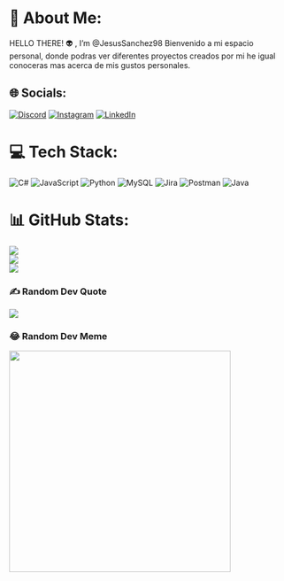 # 💫 About Me:
HELLO THERE! 👽 , I’m @JesusSanchez98 Bienvenido a mi espacio personal, donde podras ver diferentes proyectos creados por mi he igual conoceras mas acerca de mis gustos personales.


## 🌐 Socials:
[![Discord](https://img.shields.io/badge/Discord-%237289DA.svg?logo=discord&logoColor=white)](https://discord.gg/jesus_sanchez13) [![Instagram](https://img.shields.io/badge/Instagram-%23E4405F.svg?logo=Instagram&logoColor=white)](https://instagram.com/@jesus_shz) [![LinkedIn](https://img.shields.io/badge/LinkedIn-%230077B5.svg?logo=linkedin&logoColor=white)](https://linkedin.com/in/www.linkedin.com/in/jesus-sanchez13) 

# 💻 Tech Stack:
![C#](https://img.shields.io/badge/c%23-%23239120.svg?style=plastic&logo=csharp&logoColor=white) ![JavaScript](https://img.shields.io/badge/javascript-%23323330.svg?style=plastic&logo=javascript&logoColor=%23F7DF1E) ![Python](https://img.shields.io/badge/python-3670A0?style=plastic&logo=python&logoColor=ffdd54) ![MySQL](https://img.shields.io/badge/mysql-%2300000f.svg?style=plastic&logo=mysql&logoColor=white) ![Jira](https://img.shields.io/badge/jira-%230A0FFF.svg?style=plastic&logo=jira&logoColor=white) ![Postman](https://img.shields.io/badge/Postman-FF6C37?style=plastic&logo=postman&logoColor=white) ![Java](https://img.shields.io/badge/java-%23ED8B00.svg?style=plastic&logo=openjdk&logoColor=white)
# 📊 GitHub Stats:
![](https://github-readme-stats.vercel.app/api?username=JesusSanchez98&theme=gotham&hide_border=false&include_all_commits=false&count_private=false)<br/>
![](https://github-readme-streak-stats.herokuapp.com/?user=JesusSanchez98&theme=gotham&hide_border=false)<br/>
![](https://github-readme-stats.vercel.app/api/top-langs/?username=JesusSanchez98&theme=gotham&hide_border=false&include_all_commits=false&count_private=false&layout=compact)

### ✍️ Random Dev Quote
![](https://quotes-github-readme.vercel.app/api?type=vetical&theme=light)

### 😂 Random Dev Meme
<img src='https://randommeme-five.vercel.app/' style="height: 400px;"/>

<!-- Proudly created with GPRM ( https://gprm.itsvg.in ) -->
